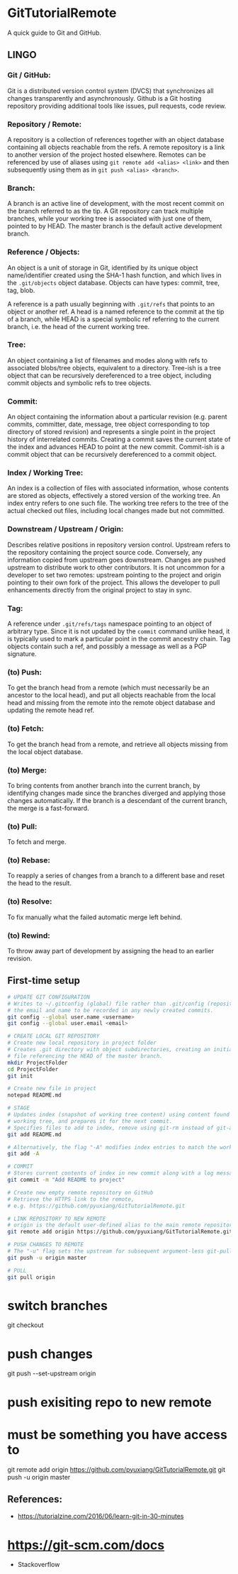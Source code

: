 # GitTutorialRemote
A quick guide to Git and GitHub.

## LINGO
### Git / GitHub:
Git is a distributed version control system (DVCS) that synchronizes all changes transparently and asynchronously. Github is a Git hosting repository providing additional tools like issues, pull requests, code review.
### Repository / Remote:
A repository is a collection of references together with an object database containing all objects reachable from the refs. A remote repository is a link to another version of the project hosted elsewhere. Remotes can be referenced by use of aliases using `git remote add <alias> <link>` and then subsequently using them as in `git push <alias> <branch>`.

### Branch:
A branch is an active line of development, with the most recent commit on the branch referred to as the tip. A Git repository can track multiple branches, while your working tree is associated with just one of them, pointed to by HEAD. The master branch is the default active development branch.

### Reference / Objects:
An object is a unit of storage in Git, identified by its unique object name/identifier created using the SHA-1 hash function, and which lives in the `.git/objects` object database. Objects can have types: commit, tree, tag, blob.

A reference is a path usually beginning with `.git/refs` that points to an object or another ref. A head is a named reference to the commit at the tip of a branch, while HEAD is a special symbolic ref referring to the current branch, i.e. the head of the current working tree.

### Tree:
An object containing a list of filenames and modes along with refs to associated blobs/tree objects, equivalent to a directory. Tree-ish is a tree object that can be recursively dereferenced to a tree object, including commit objects and symbolic refs to tree objects.

### Commit:
An object containing the information about a particular revision (e.g. parent commits, committer, date, message, tree object corresponding to top directory of stored revision) and represents a single point in the project history of interrelated commits. Creating a commit saves the current state of the index and advances HEAD to point at the new commit. Commit-ish is a commit object that can be recursively dereferenced to a commit object.

### Index / Working Tree:
An index is a collection of files with associated information, whose contents are stored as objects, effectively a stored version of the working tree. An index entry refers to one such file. The working tree refers to the tree of the actual checked out files, including local changes made but not committed.

### Downstream / Upstream / Origin:
Describes relative positions in repository version control. Upstream refers to the repository containing the project source code. Conversely, any information copied from upstream goes downstream. Changes are pushed upstream to distribute work to other contributors. It is not uncommon for a developer to set two remotes: upstream pointing to the project and origin pointing to their own fork of the project. This allows the developer to pull enhancements directly from the original project to stay in sync.

### Tag:
A reference under `.git/refs/tags` namespace pointing to an object of arbitrary type. Since it is not updated by the `commit` command unlike head, it is typically used to mark a particular point in the commit ancestry chain. Tag objects contain such a ref, and possibly a message as well as a PGP signature.

### (to) Push:
To get the branch head from a remote (which must necessarily be an ancestor to the local head), and put all objects reachable from the local head and missing from the remote into the remote object database and updating the remote head ref.

### (to) Fetch:
To get the branch head from a remote, and retrieve all objects missing from the local object database.

### (to) Merge:
To bring contents from another branch into the current branch, by identifying changes made since the branches diverged and applying those changes automatically. If the branch is a descendant of the current branch, the merge is a fast-forward.

### (to) Pull:
To fetch and merge.

### (to) Rebase:
To reapply a series of changes from a branch to a different base and reset the head to the result.

### (to) Resolve:
To fix manually what the failed automatic merge left behind.

### (to) Rewind:
To throw away part of development by assigning the head to an earlier revision.

## First-time setup
```bash
# UPDATE GIT CONFIGURATION
# Writes to ~/.gitconfig (global) file rather than .git/config (repository)
# the email and name to be recorded in any newly created commits.
git config --global user.name <username>
git config --global user.email <email>

# CREATE LOCAL GIT REPOSITORY
# Create new local repository in project folder
# Creates .git directory with object subdirectories, creating an initial "HEAD"
# file referencing the HEAD of the master branch.
mkdir ProjectFolder
cd ProjectFolder
git init

# Create new file in project
notepad README.md

# STAGE
# Updates index (snapshot of working tree content) using content found in the
# working tree, and prepares it for the next commit.
# Specifies files to add to index, remove using git-rm instead of git-add
git add README.md

# Alternatively, the flag "-A" modifies index entries to match the working tree.
git add -A

# COMMIT
# Stores current contents of index in new commit along with a log message.
git commit -m "Add README to project"

# Create new empty remote repository on GitHub
# Retrieve the HTTPS link to the remote,
# e.g. https://github.com/pyuxiang/GitTutorialRemote.git

# LINK REPOSITORY TO NEW REMOTE
# origin is the default user-defined alias to the main remote repository
git remote add origin https://github.com/pyuxiang/GitTutorialRemote.git

# PUSH CHANGES TO REMOTE
# The "-u" flag sets the upstream for subsequent argument-less git-pull.
git push -u origin master

# PULL
git pull origin
```



# switch branches
git checkout <branch>

# push changes
git push --set-upstream origin <branch>

# push exisiting repo to new remote
# must be something you have access to
git remote add origin https://github.com/pyuxiang/GitTutorialRemote.git
git push -u origin master

## References:
* https://tutorialzine.com/2016/06/learn-git-in-30-minutes
# https://git-scm.com/docs
* Stackoverflow
